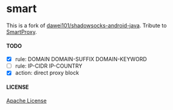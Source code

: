# smart

This is a fork of [dawei101/shadowsocks-android-java](https://github.com/dawei101/shadowsocks-android-java).
Tribute to [SmartProxy](https://github.com/oldman1977/SmartProxy).

#### TODO

* [x] rule: DOMAIN DOMAIN-SUFFIX DOMAIN-KEYWORD
* [ ] rule: IP-CIDR IP-COUNTRY
* [x] action: direct proxy block

#### LICENSE

[Apache License](./LICENSE)
